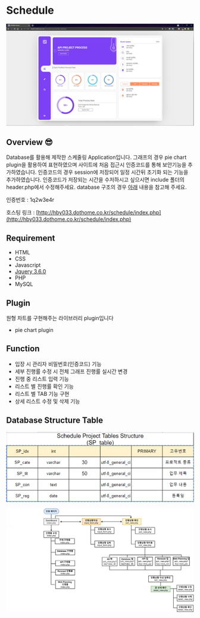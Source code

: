# Schedule

![schedule.JPG](./images/schedule.jpg)

## Overview 😎


Database를 활용해 제작한 스케줄링 Application입니다.  그래프의 경우 pie chart plugin을 활용하여 표현하였으며 사이트에 처음 접근시 인증코드를 통해 보안기능을 추가하였습니다. 인증코드의 경우 session에 저장되어 일정 시간뒤 초기화 되는 기능을 추가하였습니다. 인증코드가 저장되는 시간을 수저하시고 싶으시면 include 폴더의 header.php에서 수정해주세요. database 구조의 경우 [아래](#data) 내용을 참고해 주세요.

인증번호 : 1q2w3e4r

호스팅 링크 : [http://hby033.dothome.co.kr/schedule/index.php](http://hby033.dothome.co.kr/schedule/index.php)

## Requirement


- HTML
- CSS
- Javascript
- [Jquery 3.6.0](https://code.jquery.com/)
- PHP
- MySQL

## Plugin


원형 차트를 구현해주는 라이브러리 plugin입니다
- pie chart plugin

## Function


- 입장 시 관리자 비밀번호(인증코드) 기능
- 세부 진행률 수정 시 전체 그래프 진행률 실시간 변경
- 진행 중 리스트 입력 기능
- 리스트 별 진행률 확인 기능
- 리스트 별 TAB 기능 구현
- 상세 리스트 수정 및 삭제 기능

## <a id="data">Database Structure Table</a>


![Untitled](./images/Untitled.png)

![My Schedule UI구조.png](./images/My_Schedule_UI_Structure.png)

